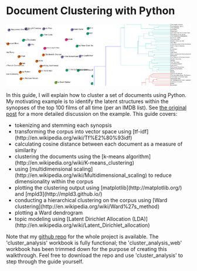 Document Clustering with Python
================

<img src='header_short.jpg'>

In this guide, I will explain how to cluster a set of documents using Python. My motivating example is to identify the latent structures within the synopses of the top 100 films of all time (per an IMDB list). See [the original post](http://www.brandonrose.org/top100) for a more detailed discussion on the example. This guide covers:

<ul>
<li> tokenizing and stemming each synopsis
<li> transforming the corpus into vector space using [tf-idf](http://en.wikipedia.org/wiki/Tf%E2%80%93idf)
<li> calculating cosine distance between each document as a measure of similarity
<li> clustering the documents using the [k-means algorithm](http://en.wikipedia.org/wiki/K-means_clustering)
<li> using [multidimensional scaling](http://en.wikipedia.org/wiki/Multidimensional_scaling) to reduce dimensionality within the corpus
<li> plotting the clustering output using [matplotlib](http://matplotlib.org/) and [mpld3](http://mpld3.github.io/)
<li> conducting a hierarchical clustering on the corpus using [Ward clustering](http://en.wikipedia.org/wiki/Ward%27s_method)
<li> plotting a Ward dendrogram
<li> topic modeling using [Latent Dirichlet Allocation (LDA)](http://en.wikipedia.org/wiki/Latent_Dirichlet_allocation)
</ul>

Note that my [github repo](https://github.com/brandomr/document_cluster) for the whole project is available. The 'cluster_analysis' workbook is fully functional; the 'cluster_analysis_web' workbook has been trimmed down for the purpose of creating this walkthrough. Feel free to download the repo and use 'cluster_analysis' to step through the guide yourself.
